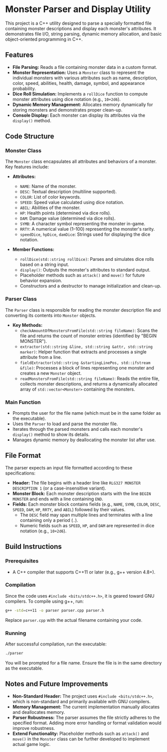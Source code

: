 # Monster Parser and Display Utility

This project is a C++ utility designed to parse a specially formatted file containing monster descriptions and display each monster's attributes. It demonstrates file I/O, string parsing, dynamic memory allocation, and basic object-oriented programming in C++.

## Features

- **File Parsing:** Reads a file containing monster data in a custom format.
- **Monster Representation:** Uses a `Monster` class to represent the individual monsters with various attributes such as name, description, color, speed, abilities, health, damage, symbol, and appearance probability.
- **Dice Roll Simulation:** Implements a `rollDice` function to compute monster attributes using dice notation (e.g., `10+2d6`).
- **Dynamic Memory Management:** Allocates memory dynamically for storing monsters and demonstrates proper clean-up.
- **Console Display:** Each monster can display its attributes via the `display()` method.

## Code Structure

### Monster Class

The `Monster` class encapsulates all attributes and behaviors of a monster. Key features include:

- **Attributes:**
  - `NAME`: Name of the monster.
  - `DESC`: Textual description (multiline supported).
  - `COLOR`: List of color keywords.
  - `SPEED`: Speed value calculated using dice notation.
  - `ABIL`: Abilities of the monster.
  - `HP`: Health points (determined via dice rolls).
  - `DAM`: Damage value (determined via dice rolls).
  - `SYMB`: A character symbol representing the monster in-game.
  - `RRTY`: A numerical value (1–100) representing the monster's rarity.
  - `speedDice`, `hpDice`, `damDice`: Strings used for displaying the dice notation.

- **Member Functions:**
  - `rollDice(std::string rollDice)`: Parses and simulates dice rolls based on a string input.
  - `display()`: Outputs the monster's attributes to standard output.
  - Placeholder methods such as `attack()` and `move()` for future behavior expansion.
  - Constructors and a destructor to manage initialization and clean-up.

### Parser Class

The `Parser` class is responsible for reading the monster description file and converting its contents into `Monster` objects.

- **Key Methods:**
  - `checkAmountOfMonstersFromFile(std::string fileName)`: Scans the file and returns the count of monster entries (identified by "BEGIN MONSTER").
  - `extractor(std::string &line, std::string &attr, std::string marker)`: Helper function that extracts and processes a single attribute from a line.
  - `fieldExtractor(std::string &startingLinePos, std::ifstream &file)`: Processes a block of lines representing one monster and creates a new `Monster` object.
  - `readMonstersFromFile(std::string fileName)`: Reads the entire file, collects monster descriptions, and returns a dynamically allocated array of `std::vector<Monster>` containing the monsters.

### Main Function

- Prompts the user for the file name (which must be in the same folder as the executable).
- Uses the `Parser` to load and parse the monster file.
- Iterates through the parsed monsters and calls each monster's `display()` method to show its details.
- Manages dynamic memory by deallocating the monster list after use.

## File Format

The parser expects an input file formatted according to these specifications:

- **Header:** The file begins with a header line like `RLG327 MONSTER DESCRIPTION 1` (or a case-insensitive variant).
- **Monster Block:** Each monster description starts with the line `BEGIN MONSTER` and ends with a line containing `END`.
- **Fields:** Each monster block contains fields (e.g., `NAME`, `SYMB`, `COLOR`, `DESC`, `SPEED`, `DAM`, `HP`, `RRTY`, and `ABIL`) followed by their values.  
  - The `DESC` field may span multiple lines and terminates with a line containing only a period (`.`).
  - Numeric fields such as `SPEED`, `HP`, and `DAM` are represented in dice notation (e.g., `10+2d6`).

## Build Instructions

### Prerequisites

- A C++ compiler that supports C++11 or later (e.g., g++ version 4.8+).

### Compilation

Since the code uses `#include <bits/stdc++.h>`, it is geared toward GNU compilers. To compile using g++, run:

```bash
g++ -std=c++11 -o parser parser.cpp parser.h
```

Replace `parser.cpp` with the actual filename containing your code.

### Running

After successful compilation, run the executable:

```bash
./parser
```

You will be prompted for a file name. Ensure the file is in the same directory as the executable.

## Notes and Future Improvements

- **Non-Standard Header:** The project uses `#include <bits/stdc++.h>`, which is non-standard and primarily available with GNU compilers. 
- **Memory Management:** The current implementation manually allocates and deallocates memory.
- **Parser Robustness:** The parser assumes the file strictly adheres to the specified format. Adding more error handling or format validation would improve robustness.
- **Extend Functionality:** Placeholder methods such as `attack()` and `move()` in the `Monster` class can be further developed to implement actual game logic.
